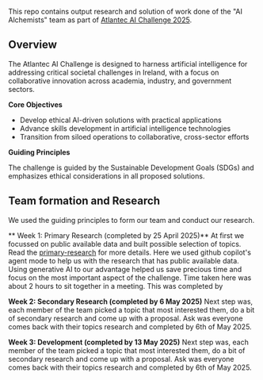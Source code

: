 This repo contains output research and solution of work done of the "AI Alchemists" team as part of [Atlantec AI Challenge 2025](https://atlantec.ie/atlantec-ai-challenge/). 

## Overview

The Atlantec AI Challenge is designed to harness artificial intelligence for addressing critical societal challenges in Ireland, with a focus on collaborative innovation across academia, industry, and government sectors.

**Core Objectives**

- Develop ethical AI-driven solutions with practical applications
- Advance skills development in artificial intelligence technologies
- Transition from siloed operations to collaborative, cross-sector efforts

**Guiding Principles**

The challenge is guided by the Sustainable Development Goals (SDGs) and emphasizes ethical considerations in all proposed solutions.

## Team formation and Research
We used the guiding principles to form our team and conduct our research. 

** Week 1: Primary Research (completed by 25 April 2025)**
At first we focussed on public available data and built possible selection of topics. Read the [primary-research](topics/primary-research.md) for more details. Here we used github copilot's agent mode to help us with the research that has public available data. Using generative AI to our advantage helped us save precious time and focus on the most important aspect of the challenge. Time taken here was about 2 hours to sit together in a meeting. This was completed by 

**Week 2: Secondary Research (completed by 6 May 2025)**
Next step was, each member of the team picked a topic that most interested them, do a bit of secondary research and come up with a proposal. Ask was everyone comes back with their topics research and completed by 6th of May 2025. 

**Week 3: Development (completed by 13 May 2025)**
Next step was, each member of the team picked a topic that most interested them, do a bit of secondary research and come up with a proposal. Ask was everyone comes back with their topics research and completed by 6th of May 2025. 


